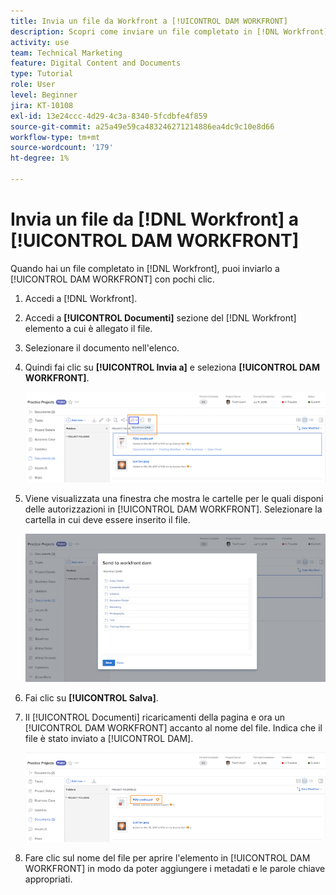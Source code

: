 ```yaml
---
title: Invia un file da Workfront a [!UICONTROL DAM WORKFRONT]
description: Scopri come inviare un file completato in [!DNL Workfront] a [!UICONTROL DAM WORKFRONT].
activity: use
team: Technical Marketing
feature: Digital Content and Documents
type: Tutorial
role: User
level: Beginner
jira: KT-10108
exl-id: 13e24ccc-4d29-4c3a-8340-5fcdbfe4f859
source-git-commit: a25a49e59ca483246271214886ea4dc9c10e8d66
workflow-type: tm+mt
source-wordcount: '179'
ht-degree: 1%

---
```


# Invia un file da [!DNL Workfront] a [!UICONTROL DAM WORKFRONT]

Quando hai un file completato in [!DNL Workfront], puoi inviarlo a [!UICONTROL DAM WORKFRONT] con pochi clic.

1. Accedi a [!DNL Workfront].
1. Accedi a **[!UICONTROL Documenti]** sezione del [!DNL Workfront] elemento a cui è allegato il file.
1. Selezionare il documento nell&#39;elenco.
1. Quindi fai clic su **[!UICONTROL Invia a]** e seleziona **[!UICONTROL DAM WORKFRONT]**.

   ![Un&#39;immagine del [!UICONTROL Condividi con] icona in [!DNL Workfront]](assets/04-send-to-wrkfront-dam.png)

1. Viene visualizzata una finestra che mostra le cartelle per le quali disponi delle autorizzazioni in [!UICONTROL DAM WORKFRONT]. Selezionare la cartella in cui deve essere inserito il file.

   ![Immagine della finestra che mostra le cartelle per le quali disponi delle autorizzazioni in [!UICONTROL DAM WORKFRONT]](assets/05-workfront-dam-folders.png)

1. Fai clic su **[!UICONTROL Salva]**.
1. Il [!UICONTROL Documenti] ricaricamenti della pagina e ora un [!UICONTROL DAM WORKFRONT] accanto al nome del file. Indica che il file è stato inviato a [!UICONTROL DAM].

   ![Un&#39;immagine del [!UICONTROL DAM WORKFRONT] accanto al nome del file](assets/06-dam-logo.png)

1. Fare clic sul nome del file per aprire l&#39;elemento in [!UICONTROL DAM WORKFRONT] in modo da poter aggiungere i metadati e le parole chiave appropriati.
